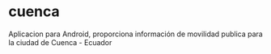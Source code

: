 cuenca
======

Aplicacion para Android, proporciona información de movilidad publica para la ciudad de Cuenca - Ecuador
